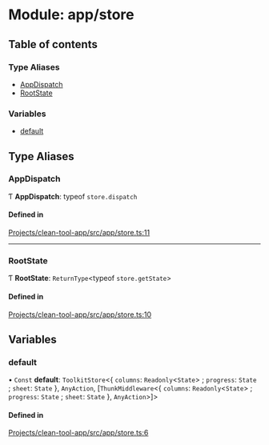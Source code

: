 # Module: app/store

## Table of contents

### Type Aliases

- [AppDispatch](../wiki/app.store#appdispatch)
- [RootState](../wiki/app.store#rootstate)

### Variables

- [default](../wiki/app.store#default)

## Type Aliases

### AppDispatch

Ƭ **AppDispatch**: typeof `store.dispatch`

#### Defined in

[Projects/clean-tool-app/src/app/store.ts:11](https://github.com/yuckyh/clean-tool-app/blob/e8c585b/src/app/store.ts#L11)

___

### RootState

Ƭ **RootState**: `ReturnType`<typeof `store.getState`\>

#### Defined in

[Projects/clean-tool-app/src/app/store.ts:10](https://github.com/yuckyh/clean-tool-app/blob/e8c585b/src/app/store.ts#L10)

## Variables

### default

• `Const` **default**: `ToolkitStore`<{ `columns`: `Readonly`<`State`\> ; `progress`: `State` ; `sheet`: `State`  }, `AnyAction`, [`ThunkMiddleware`<{ `columns`: `Readonly`<`State`\> ; `progress`: `State` ; `sheet`: `State`  }, `AnyAction`\>]\>

#### Defined in

[Projects/clean-tool-app/src/app/store.ts:6](https://github.com/yuckyh/clean-tool-app/blob/e8c585b/src/app/store.ts#L6)
